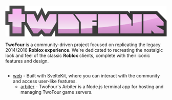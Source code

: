 
![Logo](logohq.png)


**TwoFour** is a community-driven project focused on replicating the legacy 2014/2016 **Roblox experience**. We're dedicated to recreating the nostalgic look and feel of the classic **Roblox** clients, complete with their iconic features and design.


## 

 - [web](https://github.com/TWO-FOUR-INC/twofour-trunk) - Built with SvelteKit, where you can interact with the community and access user-like features.
   - [arbiter](#) - TwoFour's Arbiter is a Node.js terminal app for hosting and managing TwoFour game servers.

 
